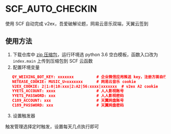 # SCF_AUTO_CHECKIN

使用 SCF 自动完成 v2ex，吾爱破解论题，网易云音乐双端，天翼云签到

## 使用方法

1. 下载仓库中 [zip 压缩包](https://github.com/cxyzzz/SCF_AUTO_CHECKIN/raw/master/auto_checkin.zip)，运行环境选 python 3.6 空白模板，函数入口改为 `index.main` 上传到压缩包到 SCF 云函数
2. 配置环境变量

``` json
   QY_WEIXING_BOT_KEY: xxxxxxx          # 企业微信应用推送 key，注册方面自行百度，如不使用需要注释掉 index.py 中所有 push(xxx)
   NETEASE_COOKIE: MUSIC_U=xxxxxxx      # 网易云音乐 cookie
   V2EX_COOKIE: 2|1:0|10:xxx|2:A2|56:xxxx|xxxxxxx  # v2ex A2 cookie
   YYETS_ACCOUNT: xxxx                  # 人人影视账号
   YYETS_PASSWORD: xxx                  # 人人影视密码
   C189_ACCOUNT: xxx                    # 天翼网盘账号
   C189_PASSWORD: xxx                   # 天翼网盘密码
```

3. 设置触发器

触发管理选择定时触发，设置每天几点执行即可
